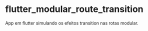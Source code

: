 # flutter_modular_route_transition
App em flutter simulando os efeitos transition nas rotas modular.
